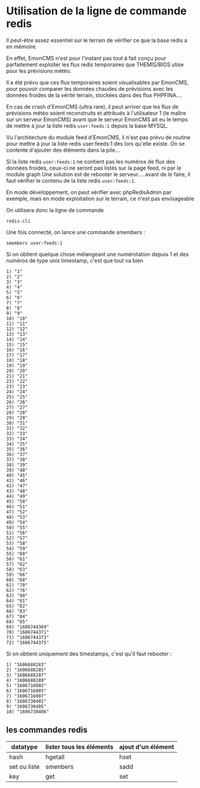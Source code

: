 # Utilisation de la ligne de commande redis

Il peut-être assez essentiel sur le terrain de vérifier ce que la base redis a en mémoire.

En effet, EmonCMS n'est pour l'instant pas tout à fait conçu pour parfaitement exploiter les flux redis temporaires que THEMIS/BIOS utise pour les prévisions météo. 

Il a été prévu que ces flux temporaires soient visualisables par EmonCMS, pour pouvoir comparer les données chaudes de prévisions avec les données froides de la vérité terrain, stockées dans des flux PHPFINA....

En cas de crash d'EmonCMS (ultra rare), il peut arriver que les flux de prévisions météo soient reconstruits et attribués à l'utilisateur 1 (le maître sur un serveur EmonCMS)
avant que le serveur EmonCMS ait eu le temps de mettre à jour la liste redis `user:feeds:1` depuis la base MYSQL.

Vu l'architecture du module feed d'EmonCMS, il n'est pas prévu de routine pour mettre à jour la liste redis user:feeds:1 dès lors qu'elle existe. 
On se contente d'ajouter des éléments dans la pile...

Si la liste redis `user:feeds:1` ne contient pas les numéros de flux des données froides, ceux-ci ne seront pas listés sur la page feed, ni par le module graph
Une solution est de rebooter le serveur.....avant de le faire, il faut vérifier le contenu de la liste redis `user:feeds:1`. 

En mode développement, on peut vérifier avec phpRedisAdmin par exemple, mais en mode exploitation sur le terrain, ce n'est pas envisageable

On utilisera donc la ligne de commande

```
redis-cli
```
Une fois connecté, on lance une commande smembers :
```
smembers user:feeds:1
```
Si on obtient quelque chose mélangeant une numérotation depuis 1 et des numéros de type unix timestamp, c'est que tout va bien 
```
1) "1"
2) "2"
3) "3"
4) "4"
5) "5"
6) "6"
7) "7"
8) "8"
9) "9"
10) "10"
11) "11"
12) "12"
13) "13"
14) "14"
15) "15"
16) "16"
17) "17"
18) "18"
19) "19"
20) "20"
21) "21"
22) "22"
23) "23"
24) "24"
25) "25"
26) "26"
27) "27"
28) "28"
29) "29"
30) "31"
31) "32"
32) "33"
33) "34"
34) "35"
35) "36"
36) "37"
37) "38"
38) "39"
39) "40"
40) "45"
41) "46"
42) "47"
43) "48"
44) "49"
45) "50"
46) "51"
47) "52"
48) "53"
49) "54"
50) "55"
51) "56"
52) "57"
53) "58"
54) "59"
55) "60"
56) "61"
57) "62"
58) "63"
59) "66"
60) "68"
61) "70"
62) "76"
63) "80"
64) "81"
65) "82"
66) "83"
67) "84"
68) "85"
69) "1606744369"
70) "1606744371"
71) "1606744373"
72) "1606744375"
```

Si on obtient uniquement des timestamps, c'est qu'il faut rebooter :
```
1) "1606688283"
2) "1606688285"
3) "1606688287"
4) "1606688289"
5) "1606716002"
6) "1606716005"
7) "1606716007"
8) "1606730401"
9) "1606730405"
10) "1606730406"
```

## les commandes redis 

datatype | lister tous les éléments | ajout d'un élément
--|--|--
hash| hgetall | hset
set ou liste | smenbers | sadd
key | get | set
